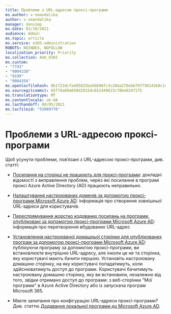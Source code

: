 ```yaml
---
title: Проблеми з URL-адресою проксі-програми
ms.author: v-smandalika
author: v-smandalika
manager: dansimp
ms.date: 03/10/2021
audience: Admin
ms.topic: article
ms.service: o365-administration
ROBOTS: NOINDEX, NOFOLLOW
localization_priority: Priority
ms.collection: Adm_O365
ms.custom:
- "7743"
- "9004338"
- "9199"
- "9004356"
ms.openlocfilehash: 0b1f23dcfa495825ba56898fc3c284a276eb679f750143b0c1460662835e658f
ms.sourcegitcommit: b5f7da89a650d2915dc652449623c78be6247175
ms.translationtype: MT
ms.contentlocale: uk-UA
ms.lasthandoff: 08/05/2021
ms.locfileid: "53969776"
---
```

# <a name="application-proxy-url-issues"></a>Проблеми з URL-адресою проксі-програми

Щоб усунути проблеми, пов’язані з URL-адресою проксі-програми, див. статті:

- [Посилання на сторінці не працюють для проксі-програми](https://docs.microsoft.com/azure/active-directory/manage-apps/application-proxy-page-links-broken-problem): докладні відомості з виправлення проблем, через які посилання в програмі проксі Azure Active Directory (AD) працюють неправильно.

- [Налаштування настроюваних доменів за допомогою проксі-програми Microsoft Azure AD](https://docs.microsoft.com/azure/active-directory/manage-apps/application-proxy-configure-custom-domain): інформація про створення зовнішньої URL-адреси для користувачів.

- [Переспрямування жорстко кодованих посилань на програми, опубліковані за допомогою проксі-програми Microsoft Azure AD](https://docs.microsoft.com/azure/active-directory/manage-apps/application-proxy-configure-hard-coded-link-translation): інформація про перетворення вбудованих URL-адрес

- [Установлення настроюваної домашньої сторінки для опублікованих програм за допомогою проксі-програми Microsoft Azure AD](https://docs.microsoft.com/azure/active-directory/manage-apps/application-proxy-configure-custom-home-page#change-the-home-page-in-the-azure-portal): публікуючи програму за допомогою проксі-програми, ви встановлюєте внутрішню URL-адресу, але інколи це не та сторінка, яку користувачі мають бачити першою. Установіть настроювану домашню сторінку, на яку користувачі попадатимуть, коли здійснюватимуть доступ до програми. Користувачі бачитимуть настроювану домашню сторінку, яку ви встановили, незалежно від того, звідки отримано доступ до програми: з веб-сторінки "Мої програми" в Azure Active Directory або із запускача програм Microsoft 365.

- Маєте запитання про конфігурацію URL-адреси проксі-програми? Див. статтю [Додавання локальної програми до Microsoft Azure AD](https://docs.microsoft.com/azure/active-directory/manage-apps/application-proxy-add-on-premises-application#add-an-on-premises-app-to-azure-ad).
 

